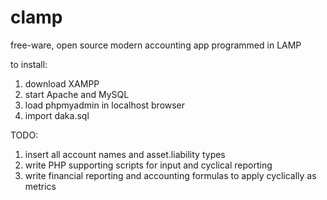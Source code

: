 # clamp
free-ware, open source modern accounting app programmed in LAMP

to install:

1. download XAMPP
2. start Apache and MySQL
3. load phpmyadmin in localhost browser
4. import daka.sql

TODO:

1.  insert all account names and asset.liability types
2.  write PHP supporting scripts for input and cyclical reporting
3.  write financial reporting and accounting formulas to apply cyclically as metrics
